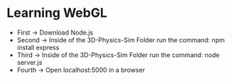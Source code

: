# Learning WebGL
* First -> Download Node.js
* Second -> Inside of the 3D-Physics-Sim Folder run the command:
npm install express
* Third -> Inside of the 3D-Physics-Sim Folder run the command:
node server.js
* Fourth -> Open localhost:5000 in a browser
